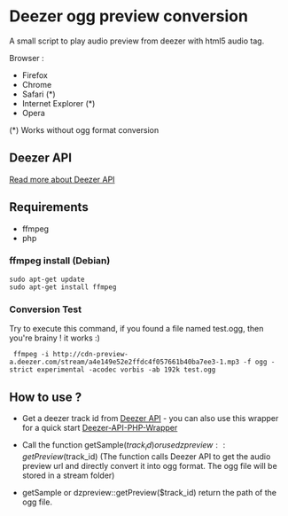 # Deezer ogg preview conversion

A small script to play audio preview from deezer with html5 audio tag.

Browser :
* Firefox 
* Chrome
* Safari (*)
* Internet Explorer (*)
* Opera

(*) Works without ogg format conversion

## Deezer API

[Read more about Deezer API](http://developers.deezer.com/api)

## Requirements

* ffmpeg
* php

### ffmpeg install (Debian)

    sudo apt-get update
    sudo apt-get install ffmpeg
    
### Conversion Test

Try to execute this command, if you found a file named test.ogg, then you're brainy ! it works :) 

     ffmpeg -i http://cdn-preview-a.deezer.com/stream/a4e149e52e2ffdc4f057661b40ba7ee3-1.mp3 -f ogg -strict experimental -acodec vorbis -ab 192k test.ogg

## How to use ?

* Get a deezer track id from [Deezer API](http://developers.deezer.com/api) - you can also use this wrapper for a quick start [Deezer-API-PHP-Wrapper](https://github.com/croustibat/Deezer-API-PHP-Wrapper)

* Call the function getSample($track_id) or use dzpreview::getPreview($track_id) (The function calls Deezer API to get the audio preview url and directly convert it into ogg format. 
The ogg file will be stored in a stream folder)

* getSample or dzpreview::getPreview($track_id) return the path of the ogg file.